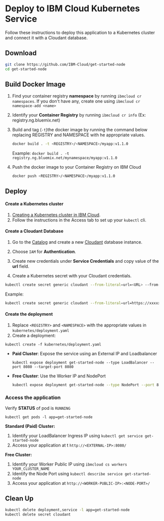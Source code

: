 # Deploy to IBM Cloud Kubernetes Service

Follow these instructions to deploy this application to a Kubernetes cluster and connect it with a Cloudant database.

## Download

```bash
git clone https://github.com/IBM-Cloud/get-started-node
cd get-started-node
```

## Build Docker Image

1. Find your container registry **namespace** by running `ibmcloud cr namespaces`. If you don't have any, create one using `ibmcloud cr namespace-add <name>`

2. Identify your **Container Registry** by running `ibmcloud cr info` (Ex: registry.ng.bluemix.net)

3. Build and tag (`-t`)the docker image by running the command below replacing REGISTRY and NAMESPACE with he appropriate values.

   ```sh
   docker build . -t <REGISTRY>/<NAMESPACE>/myapp:v1.1.0
   ```
   Example: `docker build . -t registry.ng.bluemix.net/mynamespace/myapp:v1.1.0`

4. Push the docker image to your Container Registry on IBM Cloud

   ```sh
   docker push <REGISTRY>/<NAMESPACE>/myapp:v1.1.0
   ```

## Deploy

#### Create a Kubernetes cluster

1. [Creating a Kubernetes cluster in IBM Cloud](https://console.bluemix.net/docs/containers/container_index.html#clusters).
2. Follow the instructions in the Access tab to set up your `kubectl` cli.

#### Create a Cloudant Database 

1. Go to the [Catalog](https://console.bluemix.net/catalog/) and create a new [Cloudant](https://console.bluemix.net/catalog/services/cloudant-nosql-db) database instance.

2. Choose `IAM` for **Authentication**.

3. Create new credentials under **Service Credentials** and copy value of the **url** field.

4. Create a Kubernetes secret with your Cloudant credentials.

```bash
kubectl create secret generic cloudant --from-literal=url=<URL> --from-literal=iamApiKey=<IAM_API_KEY>
```
Example:
```bash
kubectl create secret generic cloudant --from-literal=url=https://xxxxx-yyyy-zzz-eeeee-ddddddd-bluemix.cloudantnosqldb.appdomain.cloud --from-literal=iamApiKey=xxxxxx-ddd-ppppppppppp
```

#### Create the deployment

1. Replace `<REGISTRY>` and `<NAMESPACE>` with the appropriate values in `kubernetes/deployment.yaml`
2. Create a deployment:
  ```shell
  kubectl create -f kubernetes/deployment.yaml
  ```
- **Paid Cluster**: Expose the service using an External IP and Loadbalancer
  ```
  kubectl expose deployment get-started-node --type LoadBalancer --port 8080 --target-port 8080
  ```

- **Free Cluster**: Use the Worker IP and NodePort
  ```bash
  kubectl expose deployment get-started-node --type NodePort --port 8080 --target-port 8080
  ```

### Access the application

Verify **STATUS** of pod is `RUNNING`

```shell
kubectl get pods -l app=get-started-node
```

**Standard (Paid) Cluster:**

1. Identify your LoadBalancer Ingress IP using `kubectl get service get-started-node`
2. Access your application at t `http://<EXTERNAL-IP>:8080/`

**Free Cluster:**

1. Identify your Worker Public IP using `ibmcloud cs workers YOUR_CLUSTER_NAME`
2. Identify the Node Port using `kubectl describe service get-started-node`
3. Access your application at `http://<WORKER-PUBLIC-IP>:<NODE-PORT>/`


## Clean Up
```bash
kubectl delete deployment,service -l app=get-started-node
kubectl delete secret cloudant
```

